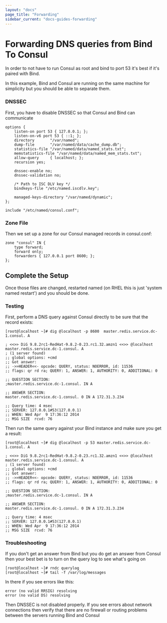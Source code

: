 ```yaml
---
layout: "docs"
page_title: "Forwarding"
sidebar_current: "docs-guides-forwarding"
---
```


# Forwarding DNS queries from Bind To Consul

In order to not have to run Consul as root and bind to port 53 it's best if 
it's paired with Bind. 

In this example, Bind and Consul are running on the same machine for simplicity but you should be able to separate them.

### DNSSEC

First, you have to disable DNSSEC so that Consul and Bind can communicate

    options {
        listen-on port 53 { 127.0.0.1; };
        listen-on-v6 port 53 { ::1; };
        directory       "/var/named";
        dump-file       "/var/named/data/cache_dump.db";
        statistics-file "/var/named/data/named_stats.txt";
        memstatistics-file "/var/named/data/named_mem_stats.txt";
        allow-query     { localhost; };
        recursion yes;

        dnssec-enable no;
        dnssec-validation no;

        /* Path to ISC DLV key */
        bindkeys-file "/etc/named.iscdlv.key";

        managed-keys-directory "/var/named/dynamic";
    };

    include "/etc/named/consul.conf";

### Zone File

Then we set up a zone for our Consul managed records in consul.conf:

    zone "consul" IN {
        type forward;
        forward only;
        forwarders { 127.0.0.1 port 8600; };
    };

## Complete the Setup

Once those files are changed, restarted named (on RHEL this is just 'system named restart') and you should be done.

### Testing

First, perform a DNS query against Consul directly to be sure that the record exists:

    [root@localhost ~]# dig @localhost -p 8600  master.redis.service.dc-1.consul. A 

    ; <<>> DiG 9.8.2rc1-RedHat-9.8.2-0.23.rc1.32.amzn1 <<>> @localhost master.redis.service.dc-1.consul. A
    ; (1 server found)
    ;; global options: +cmd
    ;; Got answer:
    ;; ->>HEADER<<- opcode: QUERY, status: NOERROR, id: 11536
    ;; flags: qr rd ra; QUERY: 1, ANSWER: 1, AUTHORITY: 0, ADDITIONAL: 0

    ;; QUESTION SECTION:
    ;master.redis.service.dc-1.consul. IN A

    ;; ANSWER SECTION:
    master.redis.service.dc-1.consul. 0 IN A 172.31.3.234

    ;; Query time: 4 msec
    ;; SERVER: 127.0.0.1#53(127.0.0.1)
    ;; WHEN: Wed Apr  9 17:36:12 2014
    ;; MSG SIZE  rcvd: 76

Then run the same query against your Bind instance and make sure you get a result:

    [root@localhost ~]# dig @localhost -p 53 master.redis.service.dc-1.consul. A 

    ; <<>> DiG 9.8.2rc1-RedHat-9.8.2-0.23.rc1.32.amzn1 <<>> @localhost master.redis.service.dc-1.consul. A
    ; (1 server found)
    ;; global options: +cmd
    ;; Got answer:
    ;; ->>HEADER<<- opcode: QUERY, status: NOERROR, id: 11536
    ;; flags: qr rd ra; QUERY: 1, ANSWER: 1, AUTHORITY: 0, ADDITIONAL: 0

    ;; QUESTION SECTION:
    ;master.redis.service.dc-1.consul. IN A

    ;; ANSWER SECTION:
    master.redis.service.dc-1.consul. 0 IN A 172.31.3.234

    ;; Query time: 4 msec
    ;; SERVER: 127.0.0.1#53(127.0.0.1)
    ;; WHEN: Wed Apr  9 17:36:12 2014
    ;; MSG SIZE  rcvd: 76

### Troubleshooting

If you don't get an answer from Bind but you do get an answer from Consul then your best bet is to turn on the query log
to see what's going on

    [root@localhost ~]# rndc querylog
    [root@localhost ~]# tail -f /var/log/messages

In there if you see errors like this:

    error (no valid RRSIG) resolving
    error (no valid DS) resolving

Then DNSSEC is not disabled properly.  If you see errors about network connections then verify that there are no firewall or 
routing problems between the servers running Bind and Consul

